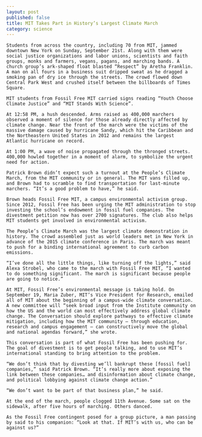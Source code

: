 ```yaml
---
layout: post
published: false
title: MIT Takes Part in History’s Largest Climate March
category: science
---
```


	Students from across the country, including 70 from MIT, jammed downtown New York on Sunday, September 21st. Along with them were social justice organizations and labor unions, scientists and faith groups, monks and farmers, vegans, pagans, and marching bands. A church group’s ark-shaped float blasted “Respect” by Aretha Franklin. A man on all fours in a business suit dripped sweat as he dragged a smoking pan of dry ice through the streets. The crowd flowed down Central Park West and crushed itself between the billboards of Times Square. 

	MIT students from Fossil Free MIT carried signs reading “Youth Choose Climate Justice” and “MIT Stands With Science”.

	At 12:58 PM, a hush descended. Arms raised as 400,000 marchers observed a moment of silence for those already directly affected by climate change. Near the front of the march were the victims of the massive damage caused by hurricane Sandy, which hit the Caribbean and the Northeastern United States in 2012 and remains the largest Atlantic hurricane on record.

	At 1:00 PM, a wave of noise propagated through the thronged streets. 400,000 howled together in a moment of alarm, to symbolize the urgent need for action.

	Patrick Brown didn’t expect such a turnout at the People’s Climate March, from the MIT community or in general. The MIT vans filled up, and Brown had to scramble to find transportation for last-minute marchers. “It’s a good problem to have,” he said.

	Brown heads Fossil Free MIT, a campus environmental activism group. Since 2012, Fossil Free has been urging the MIT administration to stop investing the school’s endowment in fossil fuel companies. The divestment petition now has over 2700 signatures. The club also helps MIT students get involved in environmental activism.

	The People’s Climate March was the largest climate demonstration in history. The crowd assembled just as world leaders met in New York in advance of the 2015 climate conference in Paris. The march was meant to push for a binding international agreement to curb carbon emissions.

	“I’ve done all the little things, like turning off the lights,” said Alexa Strobel, who came to the march with Fossil Free MIT, “I wanted to do something significant. The march is significant because people are going to notice.”

	At MIT, Fossil Free’s environmental message is taking hold. On September 19, Maria Zuber, MIT’s Vice President for Research, emailed all of MIT about the beginning of a campus-wide climate conversation. A new committee will “seek broad input from the Institute community on how the US and the world can most effectively address global climate change. The Conversation should explore pathways to effective climate mitigation, including how the MIT community – through education, research and campus engagement – can constructively move the global and national agendas forward,” she wrote.

	This conversation is part of what Fossil Free has been pushing for. The goal of divestment is to get people talking, and to use MIT’s international standing to bring attention to the problem.

	“We don’t think that by divesting we’ll bankrupt these [fossil fuel] companies,” said Patrick Brown. “It’s really more about exposing the link between these companies… and disinformation about climate change, and political lobbying against climate change action.”

	“We don’t want to be part of that business plan,” he said.

	At the end of the march, people clogged 11th Avenue. Some sat on the sidewalk, after five hours of marching. Others danced.

	As the Fossil Free contingent posed for a group picture, a man passing by said to his companion: “Look at that. If MIT’s with us, who can be against us?”